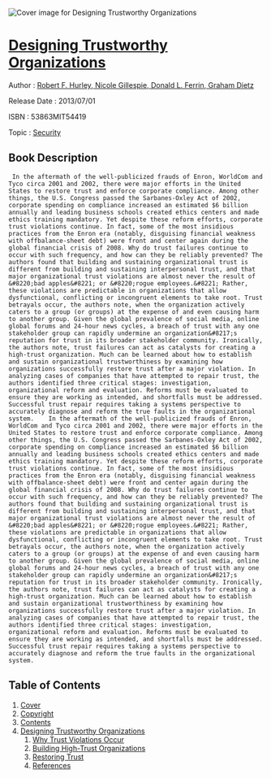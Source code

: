 ![Cover image for Designing Trustworthy Organizations](https://imgdetail.ebookreading.net/cover/cover/security/EB53863MIT54419.jpg)

[Designing Trustworthy Organizations](https://ebookreading.net/view/book/Designing+Trustworthy+Organizations-EB53863MIT54419_1.html "Designing Trustworthy Organizations")
====================================================================================================================

Author : [Robert F. Hurley](https://ebookreading.net/search/author/Robert+F.+Hurley),[ Nicole Gillespie](https://ebookreading.net/search/author/+Nicole+Gillespie),[ Donald L. Ferrin](https://ebookreading.net/search/author/+Donald+L.+Ferrin),[ Graham Dietz](https://ebookreading.net/search/author/+Graham+Dietz)

Release Date : 2013/07/01

ISBN : 53863MIT54419

Topic : [Security](https://ebookreading.net/search/category/security)

Book Description
-----------------

     In the aftermath of the well-publicized frauds of Enron, WorldCom and Tyco circa 2001 and 2002, there were major efforts in the United States to restore trust and enforce corporate compliance. Among other things, the U.S. Congress passed the Sarbanes-Oxley Act of 2002, corporate spending on compliance increased an estimated $6 billion annually and leading business schools created ethics centers and made ethics training mandatory. Yet despite these reform efforts, corporate trust violations continue. In fact, some of the most insidious practices from the Enron era (notably, disguising financial weakness with offbalance-sheet debt) were front and center again during the global financial crisis of 2008. Why do trust failures continue to occur with such frequency, and how can they be reliably prevented? The authors found that building and sustaining organizational trust is different from building and sustaining interpersonal trust, and that major organizational trust violations are almost never the result of &#8220;bad apples&#8221; or &#8220;rogue employees.&#8221; Rather, these violations are predictable in organizations that allow dysfunctional, conflicting or incongruent elements to take root. Trust betrayals occur, the authors note, when the organization actively caters to a group (or groups) at the expense of and even causing harm to another group. Given the global prevalence of social media, online global forums and 24-hour news cycles, a breach of trust with any one stakeholder group can rapidly undermine an organization&#8217;s reputation for trust in its broader stakeholder community. Ironically, the authors note, trust failures can act as catalysts for creating a high-trust organization. Much can be learned about how to establish and sustain organizational trustworthiness by examining how organizations successfully restore trust after a major violation. In analyzing cases of companies that have attempted to repair trust, the authors identified three critical stages: investigation, organizational reform and evaluation. Reforms must be evaluated to ensure they are working as intended, and shortfalls must be addressed. Successful trust repair requires taking a systems perspective to accurately diagnose and reform the true faults in the organizational system.    In the aftermath of the well-publicized frauds of Enron, WorldCom and Tyco circa 2001 and 2002, there were major efforts in the United States to restore trust and enforce corporate compliance. Among other things, the U.S. Congress passed the Sarbanes-Oxley Act of 2002, corporate spending on compliance increased an estimated $6 billion annually and leading business schools created ethics centers and made ethics training mandatory. Yet despite these reform efforts, corporate trust violations continue. In fact, some of the most insidious practices from the Enron era (notably, disguising financial weakness with offbalance-sheet debt) were front and center again during the global financial crisis of 2008. Why do trust failures continue to occur with such frequency, and how can they be reliably prevented? The authors found that building and sustaining organizational trust is different from building and sustaining interpersonal trust, and that major organizational trust violations are almost never the result of &#8220;bad apples&#8221; or &#8220;rogue employees.&#8221; Rather, these violations are predictable in organizations that allow dysfunctional, conflicting or incongruent elements to take root. Trust betrayals occur, the authors note, when the organization actively caters to a group (or groups) at the expense of and even causing harm to another group. Given the global prevalence of social media, online global forums and 24-hour news cycles, a breach of trust with any one stakeholder group can rapidly undermine an organization&#8217;s reputation for trust in its broader stakeholder community. Ironically, the authors note, trust failures can act as catalysts for creating a high-trust organization. Much can be learned about how to establish and sustain organizational trustworthiness by examining how organizations successfully restore trust after a major violation. In analyzing cases of companies that have attempted to repair trust, the authors identified three critical stages: investigation, organizational reform and evaluation. Reforms must be evaluated to ensure they are working as intended, and shortfalls must be addressed. Successful trust repair requires taking a systems perspective to accurately diagnose and reform the true faults in the organizational system.                 
Table of Contents
-----------------

1. [Cover](https://ebookreading.net/view/book/Designing+Trustworthy+Organizations-EB53863MIT54419_1.html)
1. [Copyright](https://ebookreading.net/view/book/Designing+Trustworthy+Organizations-EB53863MIT54419_4.html)
1. [Contents](https://ebookreading.net/view/book/Designing+Trustworthy+Organizations-EB53863MIT54419_2.html)
1. [Designing Trustworthy Organizations](https://ebookreading.net/view/book/Designing+Trustworthy+Organizations-EB53863MIT54419_3.html)
    1. [Why Trust Violations Occur](https://ebookreading.net/view/book/Designing+Trustworthy+Organizations-EB53863MIT54419_3.html#h1-1)
    1. [Building High-Trust Organizations](https://ebookreading.net/view/book/Designing+Trustworthy+Organizations-EB53863MIT54419_3.html#h1-2)
    1. [Restoring Trust](https://ebookreading.net/view/book/Designing+Trustworthy+Organizations-EB53863MIT54419_3.html#h1-3)
    1. [References](https://ebookreading.net/view/book/Designing+Trustworthy+Organizations-EB53863MIT54419_3.html#h1-4)
